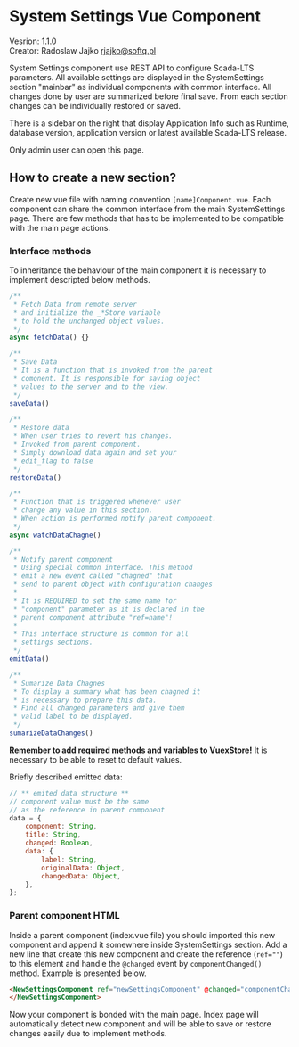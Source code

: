 # System Settings Vue Component

Vesrion: 1.1.0  
Creator: Radoslaw Jajko [rjajko@softq.pl](mailto:rjajko@softq.pl)

System Settings component use REST API to configure Scada-LTS parameters. All available settings are displayed in the SystemSettings section "mainbar" as individual components with common interface. All changes done by user are summarized before final save. From each section changes can be individually restored or saved.

There is a sidebar on the right that display Application Info such as Runtime, database version, application version or latest available Scada-LTS release.

Only admin user can open this page.

## How to create a new section?

Create new vue file with naming convention `[name]Component.vue`. Each component can share the common interface from the main SystemSettings page. There are few methods that has to be implemented to be compatible with the main page actions.

### Interface methods

To inheritance the behaviour of the main component it is necessary to implement descripted below methods.

```js
/**
 * Fetch Data from remote server
 * and initialize the _*Store variable
 * to hold the unchanged object values.
 */
async fetchData() {}

/**
 * Save Data
 * It is a function that is invoked from the parent
 * comonent. It is responsible for saving object
 * values to the server and to the view.
 */
saveData()

/**
 * Restore data
 * When user tries to revert his changes.
 * Invoked from parent component.
 * Simply download data again and set your
 * edit_flag to false
 */
restoreData()

/**
 * Function that is triggered whenever user
 * change any value in this section.
 * When action is performed notify parent component.
 */
async watchDataChagne()

/**
 * Notify parent component
 * Using special common interface. This method
 * emit a new event called "chagned" that
 * send to parent object with configuration changes
 *
 * It is REQUIRED to set the same name for
 * "component" parameter as it is declared in the
 * parent component attribute "ref=name"!
 *
 * This interface structure is common for all
 * settings sections.
 */
emitData()

/**
 * Sumarize Data Chagnes
 * To display a summary what has been chagned it
 * is necessary to prepare this data.
 * Find all changed parameters and give them
 * valid label to be displayed.
 */
sumarizeDataChanges()
```

**Remember to add required methods and variables to VuexStore!** It is necessary to be able to reset to default values.

Briefly described emitted data:

```js
// ** emited data structure **
// component value must be the same
// as the reference in parent component
data = {
	component: String,
	title: String,
	changed: Boolean,
	data: {
		label: String,
		originalData: Object,
		changedData: Object,
	},
};
```

### Parent component HTML

Inside a parent component (index.vue file) you should imported this new component and append it somewhere inside SystemSettings section. Add a new line that create this new component and create the reference (`ref=""`) to this element and handle the `@changed` event by `componentChanged()` method. Example is presented below.

```html
<NewSettingsComponent ref="newSettingsComponent" @changed="componentChanged">
</NewSettingsComponent>
```

Now your component is bonded with the main page. Index page will automatically detect new component and will be able to save or restore changes easily due to implement methods.
